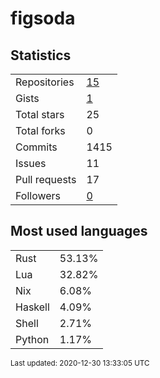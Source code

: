 # figsoda


## Statistics

<table>
    <tr>
        <td>Repositories</td>
        <td><a href="https://github.com/figsoda?tab=repositories">15</a></td>
    </tr>
    <tr>
        <td>Gists</td>
        <td><a href="https://gist.github.com/figsoda">1</a></td>
    </tr>
    <tr>
        <td>Total stars</td>
        <td>25</td>
    </tr>
    <tr>
        <td>Total forks</td>
        <td>0</td>
    </tr>
    <tr>
        <td>Commits</td>
        <td>1415</td>
    </tr>
    <tr>
        <td>Issues</td>
        <td>11</td>
    </tr>
    <tr>
        <td>Pull requests</td>
        <td>17</td>
    </tr>
    <tr>
        <td>Followers</td>
        <td><a href="https://github.com/figsoda?tab=followers">0</a></td>
    </tr>
</table>


## Most used languages

<table>
<tr><td>Rust</td><td>53.13%</td></tr>
<tr><td>Lua</td><td>32.82%</td></tr>
<tr><td>Nix</td><td>6.08%</td></tr>
<tr><td>Haskell</td><td>4.09%</td></tr>
<tr><td>Shell</td><td>2.71%</td></tr>
<tr><td>Python</td><td>1.17%</td></tr>
</table>


<sub>Last updated: 2020-12-30 13:33:05 UTC</sub>
